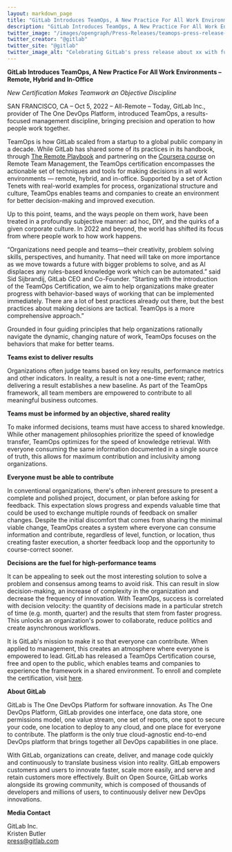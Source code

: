 ```yaml
---
layout: markdown_page
title: "GitLab Introduces TeamOps, A New Practice For All Work Environments – Remote, Hybrid and In-Office"
description: "GitLab Introduces TeamOps, A New Practice For All Work Environments – Remote, Hybrid and In-Office"
twitter_image: "/images/opengraph/Press-Releases/teamops-press-release-image.png"
twitter_creator: "@gitlab"
twitter_site: "@gitlab"
twitter_image_alt: "Celebrating GitLab's press release about xx with fun emojis"
---
```

**GitLab Introduces TeamOps, A New Practice For All Work Environments – Remote, Hybrid and In-Office**

_New Certification Makes Teamwork an Objective Discipline_

SAN FRANCISCO, CA – Oct 5, 2022 – All-Remote – Today, GitLab Inc., provider of The One DevOps Platform, introduced TeamOps, a results-focused management discipline, bringing precision and operation to how people work together. 

TeamOps is how GitLab scaled from a startup to a global public company in a decade. While GitLab has shared some of its practices in its handbook, through [The Remote Playbook](https://learn.gitlab.com/allremote/remote-playbook) and  partnering on the [Coursera course](https://www.coursera.org/learn/remote-team-management) on Remote Team Management, the TeamOps certification encompasses the actionable set of techniques and tools for making decisions in all work environments — remote, hybrid, and in-office. Supported by a set of Action Tenets with real-world examples for process, organizational structure and culture, TeamOps enables teams and companies to create an environment for better decision-making and improved execution. 

Up to this point, teams, and the ways people on them work, have been treated in a profoundly subjective manner: ad hoc, DIY, and the quirks of a given corporate culture. In 2022 and beyond, the world has shifted its focus from where people work to how work happens. 

“Organizations need people and teams—their creativity, problem solving skills, perspectives, and humanity. That need will take on more importance as we move towards a future with bigger problems to solve, and as AI displaces any rules-based knowledge work which can be automated.” said Sid Sijbrandij, GitLab CEO and Co-Founder. “Starting with the introduction of the TeamOps Certification, we aim to help organizations make greater progress with behavior-based ways of working that can be implemented immediately.  There are a lot of best practices already out there, but the best practices about making decisions are tactical. TeamOps is a more comprehensive approach.” 

Grounded in four guiding principles that help organizations rationally navigate the dynamic, changing nature of work, TeamOps focuses on the behaviors that make for better teams. 

**Teams exist to deliver results**

Organizations often judge teams based on key results, performance metrics and other indicators. In reality, a result is not a one-time event; rather, delivering a result establishes a new baseline. As part of the TeamOps framework, all team members are empowered to contribute to all meaningful business outcomes. 

**Teams must be informed by an objective, shared reality**

To make informed decisions, teams must have access to shared knowledge. While other management philosophies prioritize the speed of knowledge transfer, TeamOps optimizes for the speed of knowledge retrieval. With everyone consuming the same information documented in a single source of truth, this allows for maximum contribution and inclusivity among organizations. 

**Everyone must be able to contribute**

In conventional organizations, there's often inherent pressure to present a complete and polished project, document, or plan before asking for feedback. This expectation slows progress and expends valuable time that could be used to exchange multiple rounds of feedback on smaller changes. Despite the initial discomfort that comes from sharing the minimal viable change, TeamOps creates a system where everyone can consume information and contribute, regardless of level, function, or location, thus creating faster execution, a shorter feedback loop and the opportunity to course-correct sooner. 

**Decisions are the fuel for high-performance teams**

It can be appealing to seek out the most interesting solution to solve a problem and consensus among teams to avoid risk. This can result in slow decision-making, an increase of complexity in the organization and decrease the frequency of innovation. With TeamOps, success is correlated with decision velocity: the quantity of decisions made in a particular stretch of time (e.g. month, quarter) and the results that stem from faster progress. This unlocks an organization's power to collaborate, reduce politics and create asynchronous workflows. 

It is GitLab's mission to make it so that everyone can contribute. When applied to management, this creates an atmosphere where everyone is empowered to lead. GitLab has released a TeamOps Certification course, free and open to the public, which enables teams and companies to experience the framework in a shared environment. To enroll and complete the certification, visit [here](http://about.gitlab.com/teamops). 

**About GitLab**

GitLab is The One DevOps Platform for software innovation. As The One DevOps Platform, GitLab provides one interface, one data store, one permissions model, one value stream, one set of reports, one spot to secure your code, one location to deploy to any cloud, and one place for everyone to contribute. The platform is the only true cloud-agnostic end-to-end DevOps platform that brings together all DevOps capabilities in one place.

With GitLab, organizations can create, deliver, and manage code quickly and continuously to translate business vision into reality. GitLab empowers customers and users to innovate faster, scale more easily, and serve and retain customers more effectively. Built on Open Source, GitLab works alongside its growing community, which is composed of thousands of developers and millions of users, to continuously deliver new DevOps innovations.

**Media Contact**

GitLab Inc.
<br>
Kristen Butler
<br>
press@gitlab.com

